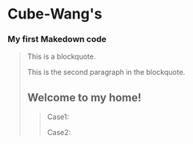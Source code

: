 # Cube-Wang's

### My first Makedown code

> This is a blockquote.
>
> This is the second paragraph in the blockquote.
>
> ## Welcome to my home!
>> Case1:
>>
>> Case2:
>>

